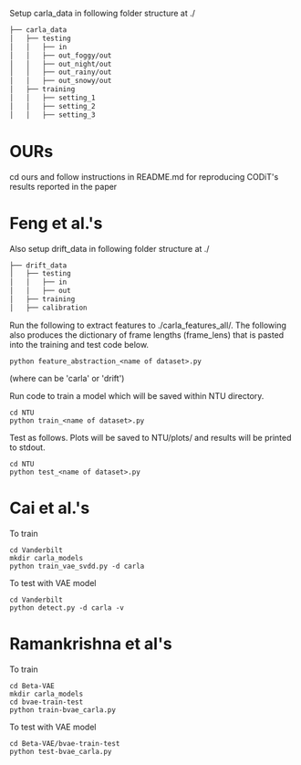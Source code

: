 Setup carla_data in following folder structure at ./
```bash
├── carla_data
│   ├── testing
│   │   ├── in
│   │   ├── out_foggy/out
│   │   ├── out_night/out
│   │   ├── out_rainy/out
│   │   ├── out_snowy/out
│   ├── training
│   │   ├── setting_1
│   │   ├── setting_2
│   │   ├── setting_3
```

# OURs
  cd ours and follow instructions in README.md for reproducing CODiT's results reported in the paper

# Feng et al.'s 

Also setup drift_data in following folder structure at ./
```bash
├── drift_data
│   ├── testing
│   │   ├── in
│   │   ├── out
│   ├── training
│   ├── calibration
```

Run the following to extract features to ./carla_features_all/. The following also produces the dictionary of frame lengths (frame_lens) that is pasted into the training and test code below.
```
python feature_abstraction_<name of dataset>.py
```
(where <name of dataset> can be 'carla' or 'drift')

Run code to train a model which will be saved within NTU directory.
```
cd NTU
python train_<name of dataset>.py
```

Test as follows. Plots will be saved to NTU/plots/ and results will be printed to stdout.
```
cd NTU
python test_<name of dataset>.py
```

# Cai et al.'s

To train 
```
cd Vanderbilt
mkdir carla_models
python train_vae_svdd.py -d carla
```

To test with VAE model
```
cd Vanderbilt
python detect.py -d carla -v
```

# Ramankrishna et al's

To train 
```
cd Beta-VAE
mkdir carla_models
cd bvae-train-test
python train-bvae_carla.py
```

To test with VAE model
```
cd Beta-VAE/bvae-train-test
python test-bvae_carla.py
```

